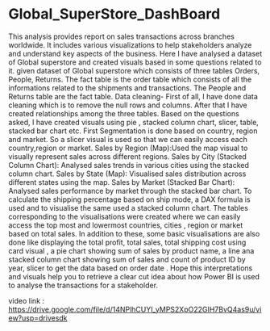# Global_SuperStore_DashBoard

This analysis provides report on sales transactions across branches worldwide.
It includes various visualizations to help stakeholders analyze and understand key aspects of the business. Here I have analysed a dataset of Global superstore and created visuals based in some questions related to it. given  dataset of Global superstore which consists of three tables Orders, People, Returns. 
The fact table is the order table which consists of all the informations related to the shipments and transactions.
The People and Returns table are the fact table. Data cleaning- First of all, I have done data cleaning which is to remove the null rows and columns. After that I have created relationships among the three tables. Based on the questions asked, I have created visuals using pie , stacked column chart, slicer, table, stacked bar chart etc. First Segmentation is done based on country, region and market. So a slicer visual is used so that we can easily access each country,region or market. Sales by Region (Map):Used the map visual to visually represent sales across different regions. Sales by City (Stacked Column Chart): Analysed sales trends in various cities using the stacked column chart. Sales by State (Map): Visualised sales distribution across different states using the map. Sales by Market (Stacked Bar Chart): Analysed sales performance by market through the stacked bar chart. To calculate the shipping percentage based on ship mode, a DAX formula is used and to visualise the same used a stacked column chart. The tables corresponding to the visualisations were created where we can easily access the top most and lowermost countries, cities , region or market based on total sales. In addition to these, some basic visualisations are also done like displaying the total profit, total sales, total shipping cost using card visual , a pie chart showing sum of sales by product name, a line ana stacked column chart showing sum of sales and count of product ID by year, slicer to get the data based on order date . Hope this interpretations and visuals help you to retrieve a clear cut idea about how Power BI is used to analyse the transactions for a stakeholder.

video link : https://drive.google.com/file/d/14NPlhCUYI_yMPS2XpO22GIH7BvQ4as9u/view?usp=drivesdk
